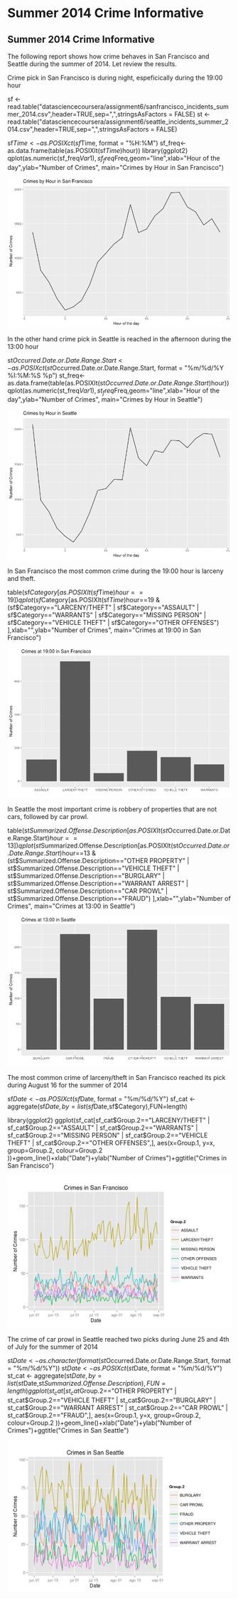 Summer 2014 Crime Informative
================

Summer 2014 Crime Informative
----------------

The following report shows how crime behaves in San Francisco and Seattle during the summer of 2014. Let review the results.

Crime pick in San Francisco is during night, espeficically during the 19:00 hour

sf <- read.table("datasciencecoursera/assignment6/sanfrancisco_incidents_summer_2014.csv",header=TRUE,sep=",",stringsAsFactors = FALSE)
st <- read.table("datasciencecoursera/assignment6/seattle_incidents_summer_2014.csv",header=TRUE,sep=",",stringsAsFactors = FALSE)

sf$Time <- as.POSIXct(sf$Time, format = "%H:%M")
sf_freq<-as.data.frame(table(as.POSIXlt(sf$Time)$hour))
library(ggplot2)
qplot(as.numeric(sf_freq$Var1),sf_freq$Freq,geom="line",xlab="Hour of the day",ylab="Number of Crimes", main="Crimes by Hour in San Francisco")

![crimes_hour_sf](/assignment6/crimes_hour_sf.jpeg)

In the other hand crime pick in Seattle is reached in the afternoon during the 13:00 hour

st$Occurred.Date.or.Date.Range.Start <- as.POSIXct(st$Occurred.Date.or.Date.Range.Start, format = "%m/%d/%Y %I:%M:%S %p")
st_freq<-as.data.frame(table(as.POSIXlt(st$Occurred.Date.or.Date.Range.Start)$hour))
qplot(as.numeric(st_freq$Var1),st_freq$Freq,geom="line",xlab="Hour of the day",ylab="Number of Crimes", main="Crimes by Hour in Seattle")

![crimes_hour_st](/assignment6/crimes_hour_st.jpeg)

In San Francisco the most common crime during the 19:00 hour is larceny and theft.

table(sf$Category[as.POSIXlt(sf$Time)$hour==19])
qplot(sf$Category[as.POSIXlt(sf$Time)$hour==19 &(sf$Category=="LARCENY/THEFT" | 
                                                  sf$Category=="ASSAULT" | 
                                                  sf$Category=="WARRANTS" | 
                                                  sf$Category=="MISSING PERSON" | 
                                                  sf$Category=="VEHICLE THEFT" | 
                                                  sf$Category=="OTHER OFFENSES") ],xlab="",ylab="Number of Crimes", main="Crimes at 19:00 in San Francisco")

![crimes_19_sf](/assignment6/crimes_19_sf.jpeg)

In Seattle the most important crime is robbery of properties that are not cars, followed by car prowl.

table(st$Summarized.Offense.Description[as.POSIXlt(st$Occurred.Date.or.Date.Range.Start)$hour==13])
qplot(st$Summarized.Offense.Description[as.POSIXlt(st$Occurred.Date.or.Date.Range.Start)$hour==13 &(st$Summarized.Offense.Description=="OTHER PROPERTY" | 
                                                                                                      st$Summarized.Offense.Description=="VEHICLE THEFT" | 
                                                                                                      st$Summarized.Offense.Description=="BURGLARY" | 
                                                                                                      st$Summarized.Offense.Description=="WARRANT ARREST" | 
                                                                                                      st$Summarized.Offense.Description=="CAR PROWL" | 
                                                                                                      st$Summarized.Offense.Description=="FRAUD") ],xlab="",ylab="Number of Crimes", main="Crimes at 13:00 in Seattle")

![crimes_19_st](/assignment6/crimes_19_st.jpeg)

The most common crime of larceny/theft in San Francisco reached its pick during August 16 for the summer of 2014

sf$Date <- as.POSIXct(sf$Date, format = "%m/%d/%Y")
sf_cat <- aggregate(sf$Date,by=list(sf$Date,sf$Category),FUN=length)

library(ggplot2)
ggplot(sf_cat[sf_cat$Group.2=="LARCENY/THEFT" | 
                sf_cat$Group.2=="ASSAULT" | 
                sf_cat$Group.2=="WARRANTS" | 
                sf_cat$Group.2=="MISSING PERSON" | 
                sf_cat$Group.2=="VEHICLE THEFT" | 
                sf_cat$Group.2=="OTHER OFFENSES",], aes(x=Group.1, y=x, group=Group.2, colour=Group.2 ))+geom_line()+xlab("Date")+ylab("Number of Crimes")+ggtitle("Crimes in San Francisco")


![crimesbytype_sf](/assignment6/crimesbytype_sf.jpeg)

The crime of car prowl in Seattle reached two picks during June 25 and 4th of July for the summer of 2014

st$Date <- as.character(format(st$Occurred.Date.or.Date.Range.Start, format = "%m/%d/%Y"))
st$Date <- as.POSIXct(st$Date, format = "%m/%d/%Y")
st_cat <- aggregate(st$Date,by=list(st$Date,st$Summarized.Offense.Description),FUN=length)
ggplot(st_cat[  st_cat$Group.2=="OTHER PROPERTY" | 
                  st_cat$Group.2=="VEHICLE THEFT" | 
                  st_cat$Group.2=="BURGLARY" | 
                  st_cat$Group.2=="WARRANT ARREST" | 
                  st_cat$Group.2=="CAR PROWL" | 
                  st_cat$Group.2=="FRAUD",], aes(x=Group.1, y=x, group=Group.2, colour=Group.2 ))+geom_line()+xlab("Date")+ylab("Number of Crimes")+ggtitle("Crimes in San Seattle")

![crimesbytype_st](/assignment6/crimesbytype_st.jpeg)
